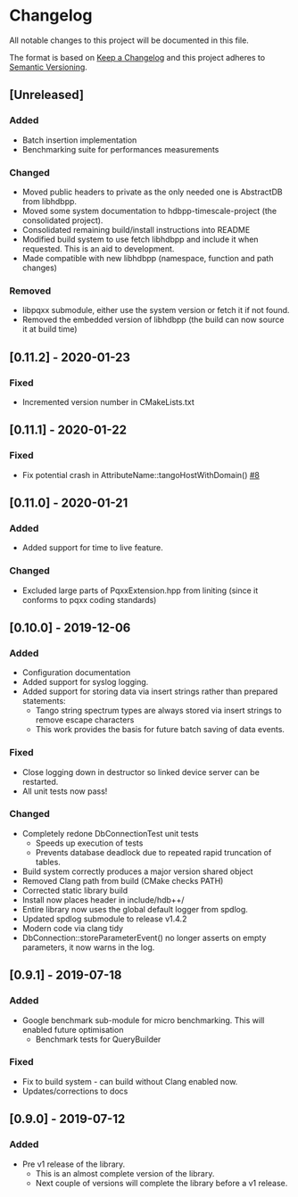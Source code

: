 # Changelog

All notable changes to this project will be documented in this file.

The format is based on [Keep a Changelog](http://keepachangelog.com/en/1.0.0/)
and this project adheres to [Semantic Versioning](http://semver.org/spec/v2.0.0.html).

## [Unreleased]

### Added
- Batch insertion implementation
- Benchmarking suite for performances measurements

### Changed

- Moved public headers to private as the only needed one is AbstractDB from libhdbpp.
- Moved some system documentation to hdbpp-timescale-project (the consolidated project).
- Consolidated remaining build/install instructions into README
- Modified build system to use fetch libhdbpp and include it when requested. This is an aid to development.
- Made compatible with new libhdbpp (namespace, function and path changes)

### Removed

- libpqxx submodule, either use the system version or fetch it if not found.
- Removed the embedded version of libhdbpp (the build can now source it at build time)

## [0.11.2] - 2020-01-23

### Fixed

- Incremented version number in CMakeLists.txt

## [0.11.1] - 2020-01-22

### Fixed

- Fix potential crash in AttributeName::tangoHostWithDomain() [#8](https://github.com/tango-controls-hdbpp/libhdbpp-timescale/pull/8)

## [0.11.0] - 2020-01-21

### Added

- Added support for time to live feature. 

### Changed

- Excluded large parts of PqxxExtension.hpp from liniting (since it conforms to pqxx coding standards)

## [0.10.0] - 2019-12-06

### Added

- Configuration documentation 
- Added support for syslog logging.
- Added support for storing data via insert strings rather than prepared statements:
  - Tango string spectrum types are always stored via insert strings to remove escape characters
  - This work provides the basis for future batch saving of data events.

### Fixed

- Close logging down in destructor so linked device server can be restarted.
- All unit tests now pass!

### Changed

- Completely redone DbConnectionTest unit tests
  - Speeds up execution of tests
  - Prevents database deadlock due to repeated rapid truncation of tables.
- Build system correctly produces a major version shared object
- Removed Clang path from build (CMake checks PATH)
- Corrected static library build
- Install now places header in include/hdb++/
- Entire library now uses the global default logger from spdlog.
- Updated spdlog submodule to release v1.4.2
- Modern code via clang tidy
- DbConnection::storeParameterEvent() no longer asserts on empty parameters, it now warns in the log.

## [0.9.1] - 2019-07-18

### Added

- Google benchmark sub-module for micro benchmarking. This will enabled future optimisation
  - Benchmark tests for QueryBuilder

### Fixed

- Fix to build system - can build without Clang enabled now.
- Updates/corrections to docs

## [0.9.0] - 2019-07-12

### Added

- Pre v1 release of the library. 
  - This is an almost complete version of the library. 
  - Next couple of versions will complete the library before a v1 release.
